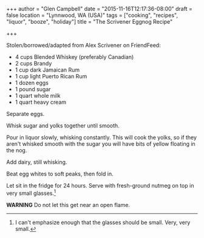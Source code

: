 +++
author = "Glen Campbell"
date = "2015-11-16T12:17:36-08:00"
draft = false
location = "Lynnwood, WA (USA)"
tags = ["cooking", "recipes", "liquor", "booze", "holiday"]
title = "The Scrivener Eggnog Recipe"

+++

Stolen/borrowed/adapted from Alex Scrivener on FriendFeed:

* 4 cups Blended Whiskey (preferably Canadian)
* 2 cups Brandy
* 1 cup dark Jamaican Rum
* 1 cup light Puerto Rican Rum
* 1 dozen eggs
* 1 pound sugar
* 1 quart whole milk
* 1 quart heavy cream

Separate eggs.

Whisk sugar and yolks together until smooth.

Pour in liquor slowly, whisking constantly.
This will cook the yolks, so if they aren't whisked smooth with the sugar you will have bits of yellow floating in the nog.

Add dairy, still whisking.

Beat egg whites to soft peaks, then fold in.

Let sit in the fridge for 24 hours.
Serve with fresh-ground nutmeg on top in very small glasses.[^1]

**WARNING** Do not let this get near an open flame.

[^1]: I can't emphasize enough that the glasses should be small. Very, very small.
